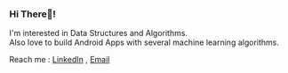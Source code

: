### Hi There👋!

I'm interested in Data Structures and Algorithms.\
Also love to build Android Apps with several machine learning algorithms.

Reach me : [LinkedIn](https://www.linkedin.com/in/pranavdeshmukh) , [Email](mailto:pranavdeshmukh918@gmail.com)
<!-- Codechef ⚡       https://www.codechef.com/users/pranav918

<!--
**pranav918/pranav918** is a ✨ _special_ ✨ repository because its `README.md` (this file) appears on your GitHub profile.

Here are some ideas to get you started:

- 🔭 I’m currently working on ...
- 🌱 I’m currently learning ...
- 👯 I’m looking to collaborate on ...
- 🤔 I’m looking for help with ...
- 💬 Ask me about ...
- 📫 How to reach me: ...
- 😄 Pronouns: ...
- ⚡ Fun fact: ...
👋
-->

